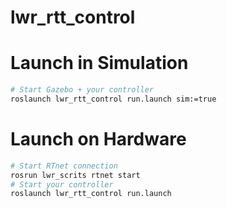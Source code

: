 lwr_rtt_control
============

# Launch in Simulation

```bash
# Start Gazebo + your controller
roslaunch lwr_rtt_control run.launch sim:=true
```

# Launch on Hardware

```bash
# Start RTnet connection
rosrun lwr_scrits rtnet start
# Start your controller
roslaunch lwr_rtt_control run.launch
```
